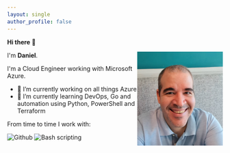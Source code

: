 ```yaml
---
layout: single
author_profile: false
---
```




**Hi there** 👋

<div style="text-align: left">
<img style="float:right" src="images/danielfv-profile.png" width="200px" />

I'm <strong>Daniel</strong>.
</div>

I'm a Cloud Engineer working with Microsoft Azure.

- 🔭 I’m currently working on all things Azure 
- 🌱 I’m currently learning DevOps, Go and automation using Python, PowerShell and Terraform

From time to time I work with:

<img src="https://img.icons8.com/material-outlined/50/4a90e2/github.png" title="Github" />
<img src="https://img.icons8.com/ios-glyphs/50/4a90e2/console.png" title="Bash scripting"/>


